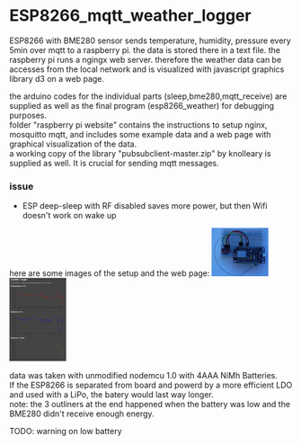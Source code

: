 # ESP8266_mqtt_weather_logger
ESP8266 with BME280 sensor sends temperature, humidity, pressure every 5min over mqtt to a raspberry pi. the data is stored there in a text file. the raspberry pi runs a ngingx web server. therefore the weather data can be accesses from the local network and is visualized with javascript graphics library d3 on a web page.

the arduino codes for the individual parts (sleep,bme280,mqtt_receive) are supplied as well as the final program (esp8266_weather) for debugging purposes. \
folder "raspberry pi website" contains the instructions to setup nginx, mosquitto mqtt, and includes some example data and a web page with graphical visualization of the data. \
a working copy of the library "pubsubclient-master.zip" by knolleary is supplied as well. It is crucial for sending mqtt messages.

### issue
- ESP deep-sleep with RF disabled saves more power, but then Wifi doesn't work on wake up

here are some images of the setup and the web page:
<img src="/esp8266_weather.jpg" style="width:20%;">
<img src="/website.PNG" style="width:20%;">

data was taken with unmodified nodemcu 1.0 with 4AAA NiMh Batteries. \
If the ESP8266 is separated from board and powerd by a more efficient LDO and used with a LiPo, the batery would last way longer. \
note: the 3 outliners at the end happened when the battery was low and the BME280 didn't receive enough energy.

TODO: warning on low battery
